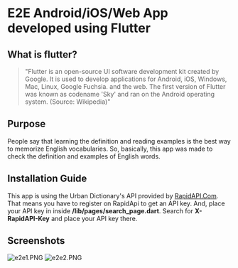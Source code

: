 # E2E Android/iOS/Web App developed using Flutter
## What is flutter?
>"Flutter is an open-source UI software development kit created by Google. It is used to develop applications for Android, iOS, Windows, Mac, Linux, Google Fuchsia. and the web. The first version of Flutter was known as codename 'Sky' and ran on the Android operating system. (Source: Wikipedia)"

## Purpose
People say that learning the definition and reading examples is the best way to memorize English vocabularies. So, basically, this app was made to check the definition and examples of English words. 

## Installation Guide
This app is using the Urban Dictionary's API provided by [RapidAPI.Com](https://rapidapi.com). That means you have to register on RapidApi to get an API key. And, place your API key in  inside **/lib/pages/search_page.dart**. Search for **X-RapidAPI-Key** and place your API key there.

## Screenshots
![e2e1.PNG](https://github.com/nisadrahman/Flutter-Android-iOS-App-E2E/blob/master/e2e1.PNG?raw=true)
![e2e2.PNG](https://github.com/nisadrahman/Flutter-Android-iOS-App-E2E/blob/master/e2e2.PNG?raw=true)
